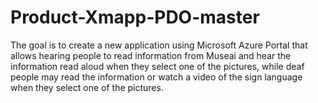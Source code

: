 # Product-Xmapp-PDO-master
The goal is to create a new application using Microsoft Azure Portal that allows hearing people to read information from Museai and hear the information read aloud when they select one of the pictures, while deaf people may read the information or watch a video of the sign language when they select one of the pictures.
